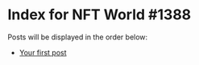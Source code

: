 # Index for NFT World #1388
Posts will be displayed in the order below:

- [Your first post](./001-first.md)

